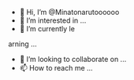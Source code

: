 
- 👋 Hi, I’m @Minatonarutoooooo
- 👀 I’m interested in ...
- 🌱 I’m currently le

arning ...
- 💞️ I’m looking to collaborate on ...
- 📫 How to reach me ...

<!---
Minatonarutoooooo/Minatonarutoooooo is a ✨ special ✨ repository because its `README.md` (this file) appears on your GitHub profile.
You can click the Preview link to take a look at your changes.
--->
